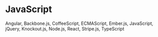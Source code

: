 # JavaScript
Angular, Backbone.js, CoffeeScript, ECMAScript, Ember.js, JavaScript, jQuery, Knockout.js, Node.js, React, Stripe.js, TypeScript
